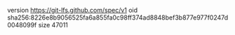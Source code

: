 version https://git-lfs.github.com/spec/v1
oid sha256:8226e8b9056525fa6a855fa0c98ff374ad8848bef3b877e977f0247d0048099f
size 47011

